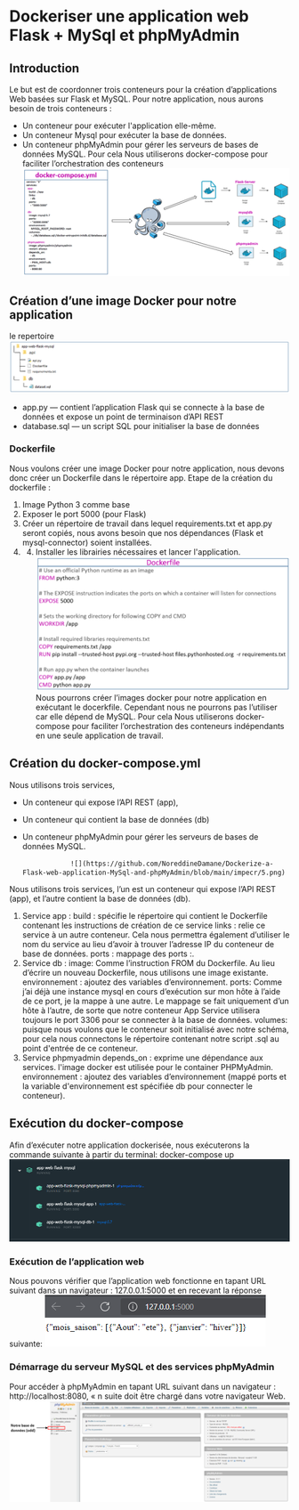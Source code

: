 # Dockeriser une application web Flask + MySql et phpMyAdmin
## Introduction

Le but est de coordonner trois conteneurs pour la création d’applications Web basées sur Flask et MySQL.
Pour notre application, nous aurons besoin de trois conteneurs :

  * Un conteneur pour exécuter l'application elle-même.
  * Un conteneur Mysql pour exécuter la base de données.
  * Un conteneur phpMyAdmin pour gérer les serveurs de bases de données MySQL.
Pour cela Nous utiliserons docker-compose pour faciliter l’orchestration des conteneurs
![](https://github.com/NoreddineDamane/Dockerize-a-Flask-web-application-MySql-and-phpMyAdmin/blob/main/impecr/1.png)

## Création d’une image Docker pour notre application
le repertoire
![](https://github.com/NoreddineDamane/Dockerize-a-Flask-web-application-MySql-and-phpMyAdmin/blob/main/impecr/2.png)
* app.py — contient l’application Flask qui se connecte à la base de données et expose un point de terminaison d’API REST
* database.sql — un script SQL pour initialiser la base de données

### Dockerfile
Nous voulons créer une image Docker pour notre application, nous devons donc créer un Dockerfile dans le répertoire app.
Etape de la création du dockerfile :
1.	Image Python 3 comme base 
2.	Exposer le port 5000 (pour Flask)
3.	Créer un répertoire de travail dans lequel requirements.txt et app.py seront copiés, nous avons besoin que nos dépendances (Flask et mysql-connector) soient installées.
4. 4.	Installer les librairies nécessaires et lancer l'application.
![](https://github.com/NoreddineDamane/Dockerize-a-Flask-web-application-MySql-and-phpMyAdmin/blob/main/impecr/4.png)
Nous pourrons créer l’images docker pour notre application en exécutant le docerkfile. Cependant nous ne pourrons pas l’utiliser car elle dépend de MySQL. Pour cela Nous utiliserons docker-compose pour faciliter l’orchestration des conteneurs indépendants en une seule application de travail.

## Création du docker-compose.yml
Nous utilisons trois services, 
*	Un conteneur qui expose l’API REST (app), 
*	Un conteneur qui contient la base de données (db)
*	Un conteneur phpMyAdmin pour gérer les serveurs de bases de données MySQL.

                    ![](https://github.com/NoreddineDamane/Dockerize-a-Flask-web-application-MySql-and-phpMyAdmin/blob/main/impecr/5.png)
Nous utilisons trois services, l’un est un conteneur qui expose l’API REST (app), et l’autre contient la base de données (db).
1.	Service app :
build : spécifie le répertoire qui contient le Dockerfile contenant les instructions de création de ce service
links : relie ce service à un autre conteneur. Cela nous permettra également d’utiliser le nom du service au lieu d’avoir à trouver l’adresse IP du conteneur de base de données.
ports : mappage des ports <Host>:<Container>.
2.	Service db :
image: Comme l’instruction FROM du Dockerfile. Au lieu d’écrire un nouveau Dockerfile, nous utilisons une image existante.
environnement : ajoutez des variables d’environnement.
ports: Comme j’ai déjà une instance mysql en cours d’exécution sur mon hôte à l’aide de ce port, je la mappe à une autre. Le mappage se fait uniquement d’un hôte à l’autre, de sorte que notre conteneur App Service utilisera toujours le port 3306 pour se connecter à la base de données.
volumes: puisque nous voulons que le conteneur soit initialisé avec notre schéma, pour cela nous connectons le répertoire contenant notre script .sql au point d'entrée de ce conteneur.
3.	Service phpmyadmin
depends_on : exprime une dépendance aux services. l'image docker est utilisée pour le container PHPMyAdmin. 
environnement : ajoutez des variables d’environnement (mappé  ports et la variable d'environnement est spécifiée db pour connecter le conteneur).
 
 
## Exécution du docker-compose
Afin d’exécuter notre application dockerisée, nous exécuterons la commande suivante à partir du terminal: docker-compose up
![](https://github.com/NoreddineDamane/Dockerize-a-Flask-web-application-MySql-and-phpMyAdmin/blob/main/impecr/6.png)
### Exécution de l’application web
Nous pouvons vérifier que l’application web fonctionne en  tapant URL suivant dans un navigateur : 127.0.0.1:5000 et en recevant la réponse suivante:
![](https://github.com/NoreddineDamane/Dockerize-a-Flask-web-application-MySql-and-phpMyAdmin/blob/main/impecr/7.png)
### Démarrage du serveur MySQL et des services phpMyAdmin
Pour accéder à phpMyAdmin en tapant URL suivant dans un navigateur : http://localhost:8080, « n suite doit être chargé dans votre navigateur Web.
                    ![](https://github.com/NoreddineDamane/Dockerize-a-Flask-web-application-MySql-and-phpMyAdmin/blob/main/impecr/8.png)
 

